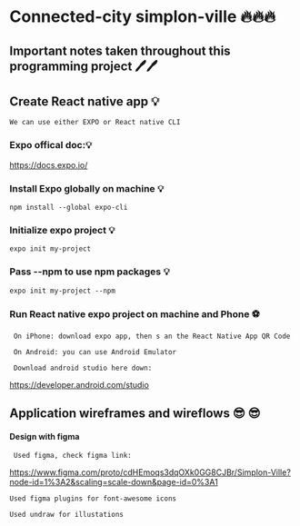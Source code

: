 # Connected-city simplon-ville 🔥🔥🔥





## Important notes taken throughout this programming project 🖊️🖊️


## Create React native app 💡

    We can use either EXPO or React native CLI
    

### Expo offical doc:💡

 https://docs.expo.io/



### Install Expo globally on machine 💡

    npm install --global expo-cli


### Initialize expo project 💡

    expo init my-project

### Pass --npm to use npm packages 💡
    expo init my-project --npm



### Run React native expo project on machine and Phone ⚽

     On iPhone: download expo app, then s an the React Native App QR Code
     
     On Android: you can use Android Emulator
     
     Download android studio here down:
     
   https://developer.android.com/studio

## Application wireframes and wireflows 😎 😎

#### Design with figma

     Used figma, check figma link:
     
   https://www.figma.com/proto/cdHEmoqs3dqOXk0GG8CJBr/Simplon-Ville?node-id=1%3A2&scaling=scale-down&page-id=0%3A1

    Used figma plugins for font-awesome icons

    Used undraw for illustations





